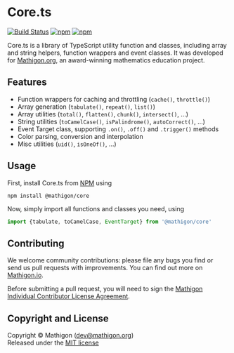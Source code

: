 # Core.ts

[![Build Status](https://github.com/mathigon/core.js/workflows/CI%20Tests/badge.svg)](https://github.com/mathigon/core.js/actions?query=workflow%3A%22CI+Tests%22)
[![npm](https://img.shields.io/npm/v/@mathigon/core.svg)](https://www.npmjs.com/package/@mathigon/core)
[![npm](https://img.shields.io/github/license/mathigon/core.js.svg)](https://github.com/mathigon/core.js/blob/master/LICENSE)

Core.ts is a library of TypeScript utility function and classes, including array
and string helpers, function wrappers and event classes. It was developed for
[Mathigon.org](https://mathigon.org), an award-winning mathematics education
project.


## Features

* Function wrappers for caching and throttling (`cache()`, `throttle()`)
* Array generation (`tabulate()`, `repeat()`, `list()`)
* Array utilities (`total()`, `flatten()`, `chunk()`, `intersect()`, …)
* String utilities (`toCamelCase()`, `isPalindrome()`, `autoCorrect()`, …)
* Event Target class, supporting `.on()`, `.off()` and `.trigger()` methods
* Color parsing, conversion and interpolation
* Misc utilities (`uid()`, `isOneOf()`, …)


## Usage

First, install Core.ts from [NPM](https://www.npmjs.com/package/@mathigon/core)
using

```npm install @mathigon/core```

Now, simply import all functions and classes you need, using

```js
import {tabulate, toCamelCase, EventTarget} from '@mathigon/core'
```


## Contributing

We welcome community contributions: please file any bugs you find or send us
pull requests with improvements. You can find out more on
[Mathigon.io](https://mathigon.io).

Before submitting a pull request, you will need to sign the [Mathigon Individual
Contributor License Agreement](https://gist.github.com/plegner/5ad5b7be2948a4ad073c50b15ac01d39).


## Copyright and License

Copyright © Mathigon ([dev@mathigon.org](mailto:dev@mathigon.org))  
Released under the [MIT license](LICENSE)
